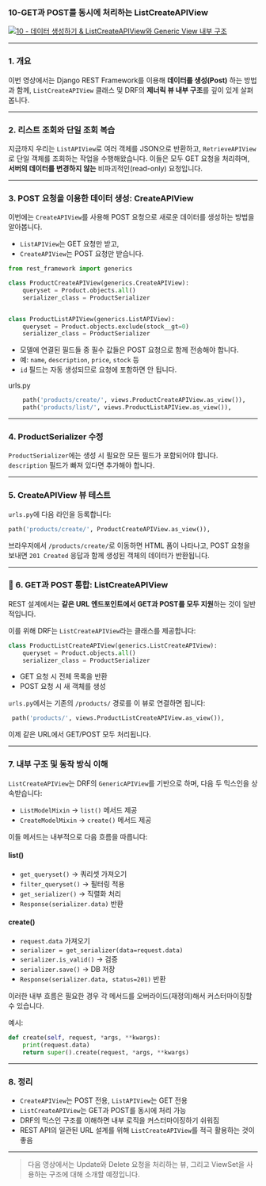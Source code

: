 
### 10-GET과 POST를 동시에 처리하는 ListCreateAPIView
[![10 - 데이터 생성하기 & ListCreateAPIView와 Generic View 내부 구조](https://img.youtube.com/vi/Jh85U1nhMh8/0.jpg)](https://youtu.be/Jh85U1nhMh8?list=PL-2EBeDYMIbTLulc9FSoAXhbmXpLq2l5t)



---


### 1. 개요

이번 영상에서는 Django REST Framework를 이용해 **데이터를 생성(Post)** 하는 방법과 함께, `ListCreateAPIView` 클래스 및 DRF의 **제너릭 뷰 내부 구조**를 깊이 있게 살펴봅니다.

---

### 2. 리스트 조회와 단일 조회 복습

지금까지 우리는 `ListAPIView`로 여러 객체를 JSON으로 반환하고, `RetrieveAPIView`로 단일 객체를 조회하는 작업을 수행해왔습니다. 이들은 모두 GET 요청을 처리하며, **서버의 데이터를 변경하지 않는** 비파괴적인(read-only) 요청입니다.

---

### 3. POST 요청을 이용한 데이터 생성: CreateAPIView

이번에는 `CreateAPIView`를 사용해 POST 요청으로 새로운 데이터를 생성하는 방법을 알아봅니다.

- `ListAPIView`는 GET 요청만 받고,
- `CreateAPIView`는 POST 요청만 받습니다.

```python
from rest_framework import generics

class ProductCreateAPIView(generics.CreateAPIView):
    queryset = Product.objects.all()
    serializer_class = ProductSerializer


class ProductListAPIView(generics.ListAPIView):
    queryset = Product.objects.exclude(stock__gt=0)
    serializer_class = ProductSerializer
```

- 모델에 연결된 필드들 중 필수 값들은 POST 요청으로 함께 전송해야 합니다.
- 예: `name`, `description`, `price`, `stock` 등
- `id` 필드는 자동 생성되므로 요청에 포함하면 안 됩니다.

 urls.py     
```python
    path('products/create/', views.ProductCreateAPIView.as_view()),
    path('products/list/', views.ProductListAPIView.as_view()),
```



---


### 4. ProductSerializer 수정

`ProductSerializer`에는 생성 시 필요한 모든 필드가 포함되어야 합니다. `description` 필드가 빠져 있다면 추가해야 합니다.

---

### 5. CreateAPIView 뷰 테스트

`urls.py`에 다음 라인을 등록합니다:

```python
path('products/create/', ProductCreateAPIView.as_view()),
```

브라우저에서 `/products/create/`로 이동하면 HTML 폼이 나타나고, POST 요청을 보내면 `201 Created` 응답과 함께 생성된 객체의 데이터가 반환됩니다.

---



### 🔖 6. GET과 POST 통합: ListCreateAPIView

REST 설계에서는 **같은 URL 엔드포인트에서 GET과 POST를 모두 지원**하는 것이 일반적입니다.

이를 위해 DRF는 `ListCreateAPIView`라는 클래스를 제공합니다:

```python
class ProductListCreateAPIView(generics.ListCreateAPIView):
    queryset = Product.objects.all()
    serializer_class = ProductSerializer
```

- GET 요청 시 전체 목록을 반환
- POST 요청 시 새 객체를 생성

`urls.py`에서는 기존의 `/products/` 경로를 이 뷰로 연결하면 됩니다:

```python
 path('products/', views.ProductListCreateAPIView.as_view()),
```

이제 같은 URL에서 GET/POST 모두 처리됩니다.

---

### 7. 내부 구조 및 동작 방식 이해

`ListCreateAPIView`는 DRF의 `GenericAPIView`를 기반으로 하며, 다음 두 믹스인을 상속받습니다:

- `ListModelMixin` → `list()` 메서드 제공
- `CreateModelMixin` → `create()` 메서드 제공

이들 메서드는 내부적으로 다음 흐름을 따릅니다:

#### list()

- `get_queryset()` → 쿼리셋 가져오기
- `filter_queryset()` → 필터링 적용
- `get_serializer()` → 직렬화 처리
- `Response(serializer.data)` 반환

#### create()

- `request.data` 가져오기
- `serializer = get_serializer(data=request.data)`
- `serializer.is_valid()` → 검증
- `serializer.save()` → DB 저장
- `Response(serializer.data, status=201)` 반환

이러한 내부 흐름은 필요한 경우 각 메서드를 오버라이드(재정의)해서 커스터마이징할 수 있습니다.

예시:

```python
def create(self, request, *args, **kwargs):
    print(request.data)
    return super().create(request, *args, **kwargs)
```

---

### 8. 정리

- `CreateAPIView`는 POST 전용, `ListAPIView`는 GET 전용
- `ListCreateAPIView`는 GET과 POST를 동시에 처리 가능
- DRF의 믹스인 구조를 이해하면 내부 로직을 커스터마이징하기 쉬워짐
- REST API의 일관된 URL 설계를 위해 `ListCreateAPIView`를 적극 활용하는 것이 좋음

---

> 다음 영상에서는 Update와 Delete 요청을 처리하는 뷰, 그리고 ViewSet을 사용하는 구조에 대해 소개할 예정입니다.


